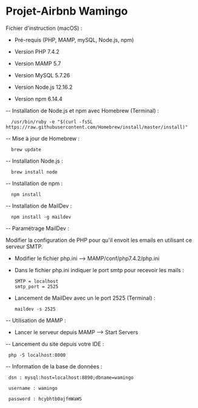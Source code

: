 # Projet-Airbnb Wamingo

Fichier d'instruction (macOS) :

- Pré-requis (PHP, MAMP, mySQL, Node.js, npm)

- Version PHP 7.4.2
- Version MAMP 5.7
- Version MySQL 5.7.26
- Version Node.js 12.16.2
- Version npm 6.14.4

-- Installation de Node.js et npm avec Homebrew (Terminal) :

      /usr/bin/ruby -e "$(curl -fsSL https://raw.githubusercontent.com/Homebrew/install/master/install)"
      
-- Mise à jour de Homebrew :
      
      brew update
      
-- Installation Node.js :

      brew install node
      
-- Installation de npm :

      npm install
   
-- Installation de MailDev :

      npm install -g maildev

-- Paramétrage MailDev :

Modifier la configuration de PHP pour qu'il envoit les emails en utilisant ce serveur SMTP.
    
- Modifier le fichier php.ini --> MAMP/conf/php7.4.2/php.ini

- Dans le fichier php.ini indiquer le port smtp pour recevoir les mails :

      SMTP = localhost
      smtp_port = 2525

- Lancement de MailDev avec un le port 2525 (Terminal) :

      maildev -s 2525
       
-- Utilisation de MAMP :

- Lancer le serveur depuis MAMP --> Start Servers

-- Lancement du site depuis votre IDE :

     php -S localhost:8000
      
-- Information de la base de données : 

     dsn : mysql:host=localhost:8890;dbname=wamingo
 
     username : wamingo 
 
     password : hcybhtb0ajfmWaWS
 



